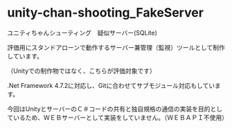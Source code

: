 # unity-chan-shooting_FakeServer
ユニティちゃんシューティング　疑似サーバー(SQLite)

評価用にスタンドアローンで動作するサーバー兼管理（監視）ツールとして制作しています。

（Unityでの制作物ではなく、こちらが評価対象です）

.Net Framework 4.7.2に対応し、Gitに合わせてサブモジュール対応もしています。

今回はUnityとサーバーのＣ＃コードの共有と独自規格の通信の実装を目的としているため、ＷＥＢサーバーとして実装をしていません。（ＷＥＢＡＰＩ不使用）
